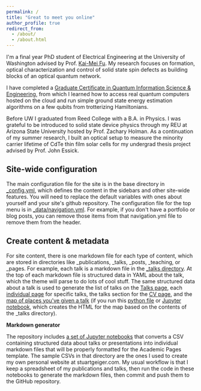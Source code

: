 ```yaml
---
permalink: /
title: "Great to meet you online"
author_profile: true
redirect_from: 
  - /about/
  - /about.html
---
```


I'm a final year PhD student of Electrical Engineering at the University of Washington advised by Prof. [Kai-Mei Fu](https://sites.google.com/uw.edu/optospintronics-lab/home). My research focuses on formation, optical characterization and control of solid state spin defects as building blocks of an optical quantum network.


I have completed a [Graduate Certificate in Quantum Information Science & Engineering](https://www.quantumx.washington.edu/training/graduate-certificate-in-quantum-information-science-and-engineering/), from which I learned how to access real quantum computers hosted on the cloud and run simple ground state energy estimation algorithms on a few qubits from trotterizing Hamiltonians. 


Before UW I graduated from Reed College with a B.A. in Physics. I was grateful to be introduced to solid state device physics through my REU at Arizona State University hosted by Prof. Zachary Holman. As a continuation of my summer research, I built an optical setup to measure the minority carrier lifetime of CdTe thin film solar cells for my undergrad thesis project advised by Prof. John Essick. 

Site-wide configuration
------
The main configuration file for the site is in the base directory in [_config.yml](https://github.com/academicpages/academicpages.github.io/blob/master/_config.yml), which defines the content in the sidebars and other site-wide features. You will need to replace the default variables with ones about yourself and your site's github repository. The configuration file for the top menu is in [_data/navigation.yml](https://github.com/academicpages/academicpages.github.io/blob/master/_data/navigation.yml). For example, if you don't have a portfolio or blog posts, you can remove those items from that navigation.yml file to remove them from the header. 

Create content & metadata
------
For site content, there is one markdown file for each type of content, which are stored in directories like _publications, _talks, _posts, _teaching, or _pages. For example, each talk is a markdown file in the [_talks directory](https://github.com/academicpages/academicpages.github.io/tree/master/_talks). At the top of each markdown file is structured data in YAML about the talk, which the theme will parse to do lots of cool stuff. The same structured data about a talk is used to generate the list of talks on the [Talks page](https://academicpages.github.io/talks), each [individual page](https://academicpages.github.io/talks/2012-03-01-talk-1) for specific talks, the talks section for the [CV page](https://academicpages.github.io/cv), and the [map of places you've given a talk](https://academicpages.github.io/talkmap.html) (if you run this [python file](https://github.com/academicpages/academicpages.github.io/blob/master/talkmap.py) or [Jupyter notebook](https://github.com/academicpages/academicpages.github.io/blob/master/talkmap.ipynb), which creates the HTML for the map based on the contents of the _talks directory).

**Markdown generator**

The repository includes [a set of Jupyter notebooks](https://github.com/academicpages/academicpages.github.io/tree/master/markdown_generator
) that converts a CSV containing structured data about talks or presentations into individual markdown files that will be properly formatted for the Academic Pages template. The sample CSVs in that directory are the ones I used to create my own personal website at stuartgeiger.com. My usual workflow is that I keep a spreadsheet of my publications and talks, then run the code in these notebooks to generate the markdown files, then commit and push them to the GitHub repository.

